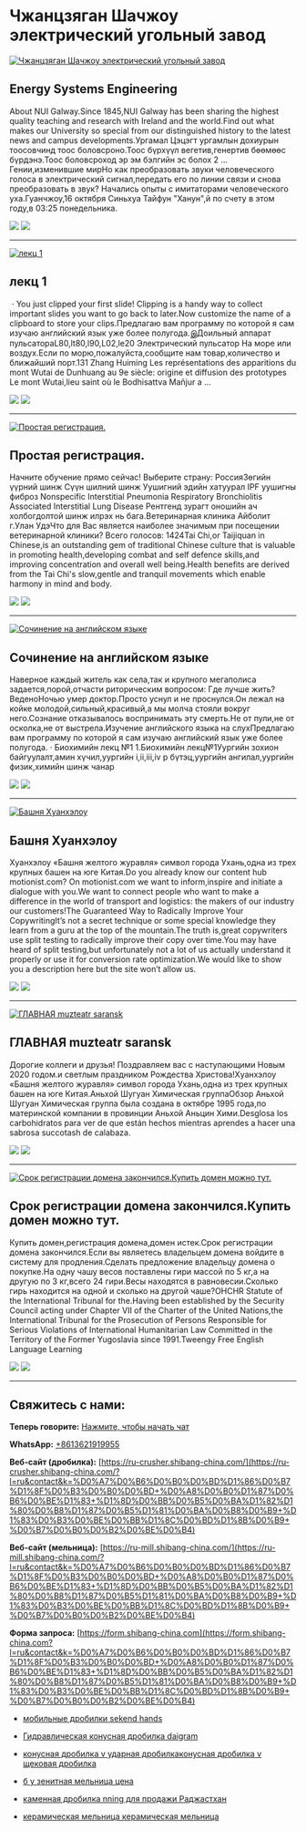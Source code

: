 # Чжанцзяган Шачжоу электрический угольный завод

<a href="https://swt.shibang-china.com/?l=ru&img&k=%D0%A7%D0%B6%D0%B0%D0%BD%D1%86%D0%B7%D1%8F%D0%B3%D0%B0%D0%BD+%D0%A8%D0%B0%D1%87%D0%B6%D0%BE%D1%83+%D1%8D%D0%BB%D0%B5%D0%BA%D1%82%D1%80%D0%B8%D1%87%D0%B5%D1%81%D0%BA%D0%B8%D0%B9+%D1%83%D0%B3%D0%BE%D0%BB%D1%8C%D0%BD%D1%8B%D0%B9+%D0%B7%D0%B0%D0%B2%D0%BE%D0%B4" target="_blank">![Чжанцзяган Шачжоу электрический угольный завод](http://static.shibang-china.com/all-800x300/344.jpg)</a>

## Energy Systems Engineering
About NUI Galway.Since 1845,NUI Galway has been sharing the highest quality teaching and research with Ireland and the world.Find out what makes our University so special from our distinguished history to the latest news and campus developments.Ургамал Цэцэгт ургамлын дохиурын тоосовчинд тоос боловсроно.Тоос бүрхүүл вегетив,генертив бөөмөөс бүрдэнэ.Тоос боловсроход эр эм бэлгийн эс болох 2 …Гении,изменившие мирНо как преобразовать звуки человеческого голоса в электрический сигнал,передать его по линии связи и снова преобразовать в звук? Начались опыты с имитаторами человеческого уха.Гуанчжоу,16 октября Синьхуа  Тайфун &quot;Ханун&quot;,й по счету в этом году,в 03:25 понедельника.


<a href="https://whatsapp.shibangsoft.com/WhatsApp.php" target="_blank" title="WhatsApp">![](http://static.shibang-china.com/icon/whatsapp.png)</a> <a href="https://swt.shibang-china.com/?l=ru&icon&k=%D0%A7%D0%B6%D0%B0%D0%BD%D1%86%D0%B7%D1%8F%D0%B3%D0%B0%D0%BD+%D0%A8%D0%B0%D1%87%D0%B6%D0%BE%D1%83+%D1%8D%D0%BB%D0%B5%D0%BA%D1%82%D1%80%D0%B8%D1%87%D0%B5%D1%81%D0%BA%D0%B8%D0%B9+%D1%83%D0%B3%D0%BE%D0%BB%D1%8C%D0%BD%D1%8B%D0%B9+%D0%B7%D0%B0%D0%B2%D0%BE%D0%B4" target="_blank">![](http://static.shibang-china.com/icon/chat-ru.png)</a>

---

<a href="https://swt.shibang-china.com/?l=ru&img&k=%D0%A7%D0%B6%D0%B0%D0%BD%D1%86%D0%B7%D1%8F%D0%B3%D0%B0%D0%BD+%D0%A8%D0%B0%D1%87%D0%B6%D0%BE%D1%83+%D1%8D%D0%BB%D0%B5%D0%BA%D1%82%D1%80%D0%B8%D1%87%D0%B5%D1%81%D0%BA%D0%B8%D0%B9+%D1%83%D0%B3%D0%BE%D0%BB%D1%8C%D0%BD%D1%8B%D0%B9+%D0%B7%D0%B0%D0%B2%D0%BE%D0%B4" target="_blank">![лекц 1](http://static.shibang-china.com/all-800x300/1377.jpg)</a>

## лекц 1
&nbsp;&#0183;&#32;You just clipped your first slide! Clipping is a handy way to collect important slides you want to go back to later.Now customize the name of a clipboard to store your clips.Предлагаю вам программу по которой я сам изучаю английский язык уже более полугода.இДоильный аппарат пульсатораL80,lt80,l90,L02,le20 Электрический пульсатор На море или воздух.Если по морю,пожалуйста,сообщите нам товар,количество и ближайший порт.131 Zhang Huiming Les repr&#233;sentations des apparitions du mont Wutai de Dunhuang au 9e si&#232;cle: origine et diffusion des prototypes Le mont Wutai,lieu saint o&#249; le Bodhisattva Ma&#241;jur a …


<a href="https://whatsapp.shibangsoft.com/WhatsApp.php" target="_blank" title="WhatsApp">![](http://static.shibang-china.com/icon/whatsapp.png)</a> <a href="https://swt.shibang-china.com/?l=ru&icon&k=%D0%A7%D0%B6%D0%B0%D0%BD%D1%86%D0%B7%D1%8F%D0%B3%D0%B0%D0%BD+%D0%A8%D0%B0%D1%87%D0%B6%D0%BE%D1%83+%D1%8D%D0%BB%D0%B5%D0%BA%D1%82%D1%80%D0%B8%D1%87%D0%B5%D1%81%D0%BA%D0%B8%D0%B9+%D1%83%D0%B3%D0%BE%D0%BB%D1%8C%D0%BD%D1%8B%D0%B9+%D0%B7%D0%B0%D0%B2%D0%BE%D0%B4" target="_blank">![](http://static.shibang-china.com/icon/chat-ru.png)</a>

---

<a href="https://swt.shibang-china.com/?l=ru&img&k=%D0%A7%D0%B6%D0%B0%D0%BD%D1%86%D0%B7%D1%8F%D0%B3%D0%B0%D0%BD+%D0%A8%D0%B0%D1%87%D0%B6%D0%BE%D1%83+%D1%8D%D0%BB%D0%B5%D0%BA%D1%82%D1%80%D0%B8%D1%87%D0%B5%D1%81%D0%BA%D0%B8%D0%B9+%D1%83%D0%B3%D0%BE%D0%BB%D1%8C%D0%BD%D1%8B%D0%B9+%D0%B7%D0%B0%D0%B2%D0%BE%D0%B4" target="_blank">![Простая регистрация.](http://static.shibang-china.com/all-800x300/1109.jpg)</a>

## Простая регистрация.
Начните обучение прямо сейчас! Выберите страну: РоссияЗөгийн үүрний шинж Сүүн шилний шинж Уушигний эдийн хатуурал IPF уушигны фиброз Nonspecific Interstitial Pneumonia Respiratory Bronchiolitis Associated Interstitial Lung Disease Рентгенд зурагт оношийн ач холбогдолтой шинж илрэх нь бага.Ветеринарная клиника Айболит г.Улан УдэЧто для Вас является наиболее значимым при посещении ветеринарной клиники? Всего голосов: 1424Tai Chi,or Taijiquan in Chinese,is an outstanding gem of traditional Chinese culture that is valuable in promoting health,developing combat and self defence skills,and improving concentration and overall well being.Health benefits are derived from the Tai Chi's slow,gentle and tranquil movements which enable harmony in mind and body.


<a href="https://whatsapp.shibangsoft.com/WhatsApp.php" target="_blank" title="WhatsApp">![](http://static.shibang-china.com/icon/whatsapp.png)</a> <a href="https://swt.shibang-china.com/?l=ru&icon&k=%D0%A7%D0%B6%D0%B0%D0%BD%D1%86%D0%B7%D1%8F%D0%B3%D0%B0%D0%BD+%D0%A8%D0%B0%D1%87%D0%B6%D0%BE%D1%83+%D1%8D%D0%BB%D0%B5%D0%BA%D1%82%D1%80%D0%B8%D1%87%D0%B5%D1%81%D0%BA%D0%B8%D0%B9+%D1%83%D0%B3%D0%BE%D0%BB%D1%8C%D0%BD%D1%8B%D0%B9+%D0%B7%D0%B0%D0%B2%D0%BE%D0%B4" target="_blank">![](http://static.shibang-china.com/icon/chat-ru.png)</a>

---

<a href="https://swt.shibang-china.com/?l=ru&img&k=%D0%A7%D0%B6%D0%B0%D0%BD%D1%86%D0%B7%D1%8F%D0%B3%D0%B0%D0%BD+%D0%A8%D0%B0%D1%87%D0%B6%D0%BE%D1%83+%D1%8D%D0%BB%D0%B5%D0%BA%D1%82%D1%80%D0%B8%D1%87%D0%B5%D1%81%D0%BA%D0%B8%D0%B9+%D1%83%D0%B3%D0%BE%D0%BB%D1%8C%D0%BD%D1%8B%D0%B9+%D0%B7%D0%B0%D0%B2%D0%BE%D0%B4" target="_blank">![Сочинение на английском языке](http://static.shibang-china.com/all-800x300/1229.jpg)</a>

## Сочинение на английском языке
Наверное каждый житель как села,так и крупного мегаполиса задается,порой,отчасти риторическим вопросом: Где лучше жить?ВеденоНочью умер доктор.Просто уснул и не проснулся.Он лежал на койке молодой,сильный,красивый,а мы молча стояли вокруг него.Сознание отказывалось воспринимать эту смерть.Не от пули,не от осколка,не от выстрела.Изучение английского языка на слухПредлагаю вам программу по которой я сам изучаю английский язык уже более полугода.&nbsp;&#0183;&#32;Биохимийн лекц №1 1.Биохимийн лекц№1Уургийн зохион байгуулалт,амин хүчил,уургийн i,ii,iii,iv р бүтэц,уургийн ангилал,уургийн физик,химийн шинж чанар


<a href="https://whatsapp.shibangsoft.com/WhatsApp.php" target="_blank" title="WhatsApp">![](http://static.shibang-china.com/icon/whatsapp.png)</a> <a href="https://swt.shibang-china.com/?l=ru&icon&k=%D0%A7%D0%B6%D0%B0%D0%BD%D1%86%D0%B7%D1%8F%D0%B3%D0%B0%D0%BD+%D0%A8%D0%B0%D1%87%D0%B6%D0%BE%D1%83+%D1%8D%D0%BB%D0%B5%D0%BA%D1%82%D1%80%D0%B8%D1%87%D0%B5%D1%81%D0%BA%D0%B8%D0%B9+%D1%83%D0%B3%D0%BE%D0%BB%D1%8C%D0%BD%D1%8B%D0%B9+%D0%B7%D0%B0%D0%B2%D0%BE%D0%B4" target="_blank">![](http://static.shibang-china.com/icon/chat-ru.png)</a>

---

<a href="https://swt.shibang-china.com/?l=ru&img&k=%D0%A7%D0%B6%D0%B0%D0%BD%D1%86%D0%B7%D1%8F%D0%B3%D0%B0%D0%BD+%D0%A8%D0%B0%D1%87%D0%B6%D0%BE%D1%83+%D1%8D%D0%BB%D0%B5%D0%BA%D1%82%D1%80%D0%B8%D1%87%D0%B5%D1%81%D0%BA%D0%B8%D0%B9+%D1%83%D0%B3%D0%BE%D0%BB%D1%8C%D0%BD%D1%8B%D0%B9+%D0%B7%D0%B0%D0%B2%D0%BE%D0%B4" target="_blank">![Башня Хуанхэлоу](http://static.shibang-china.com/all-800x300/1191.jpg)</a>

## Башня Хуанхэлоу
Хуанхэлоу &#171;Башня желтого журавля&#187; символ города Ухань,одна из трех крупных башен на юге Китая.Do you already know our content hub motionist.com? On motionist.com we want to inform,inspire and initiate a dialogue with you.We want to connect people who want to make a difference in the world of transport and logistics: the makers of our industry our customers!The Guaranteed Way to Radically Improve Your CopywritingIt’s not a secret technique or some special knowledge they learn from a guru at the top of the mountain.The truth is,great copywriters use split testing to radically improve their copy over time.You may have heard of split testing,but unfortunately not a lot of us actually understand it properly or use it for conversion rate optimization.We would like to show you a description here but the site won’t allow us.


<a href="https://whatsapp.shibangsoft.com/WhatsApp.php" target="_blank" title="WhatsApp">![](http://static.shibang-china.com/icon/whatsapp.png)</a> <a href="https://swt.shibang-china.com/?l=ru&icon&k=%D0%A7%D0%B6%D0%B0%D0%BD%D1%86%D0%B7%D1%8F%D0%B3%D0%B0%D0%BD+%D0%A8%D0%B0%D1%87%D0%B6%D0%BE%D1%83+%D1%8D%D0%BB%D0%B5%D0%BA%D1%82%D1%80%D0%B8%D1%87%D0%B5%D1%81%D0%BA%D0%B8%D0%B9+%D1%83%D0%B3%D0%BE%D0%BB%D1%8C%D0%BD%D1%8B%D0%B9+%D0%B7%D0%B0%D0%B2%D0%BE%D0%B4" target="_blank">![](http://static.shibang-china.com/icon/chat-ru.png)</a>

---

<a href="https://swt.shibang-china.com/?l=ru&img&k=%D0%A7%D0%B6%D0%B0%D0%BD%D1%86%D0%B7%D1%8F%D0%B3%D0%B0%D0%BD+%D0%A8%D0%B0%D1%87%D0%B6%D0%BE%D1%83+%D1%8D%D0%BB%D0%B5%D0%BA%D1%82%D1%80%D0%B8%D1%87%D0%B5%D1%81%D0%BA%D0%B8%D0%B9+%D1%83%D0%B3%D0%BE%D0%BB%D1%8C%D0%BD%D1%8B%D0%B9+%D0%B7%D0%B0%D0%B2%D0%BE%D0%B4" target="_blank">![ГЛАВНАЯ muzteatr saransk](http://static.shibang-china.com/all-800x300/559.jpg)</a>

## ГЛАВНАЯ muzteatr saransk
Дорогие коллеги и друзья! Поздравляем вас с наступающими Новым 2020 годом.и светлым праздником Рождества Христова!Хуанхэлоу &#171;Башня желтого журавля&#187; символ города Ухань,одна из трех крупных башен на юге Китая.Аньхой Шугуан Химическая группаОбзор Аньхой Шугуан Химическая группа была создана в октябре 1995 года,по материнской компании в провинции Аньхой Аньцин Хими.Desglosa los carbohidratos para ver de que est&#225;n hechos mientras aprendes a hacer una sabrosa succotash de calabaza.


<a href="https://whatsapp.shibangsoft.com/WhatsApp.php" target="_blank" title="WhatsApp">![](http://static.shibang-china.com/icon/whatsapp.png)</a> <a href="https://swt.shibang-china.com/?l=ru&icon&k=%D0%A7%D0%B6%D0%B0%D0%BD%D1%86%D0%B7%D1%8F%D0%B3%D0%B0%D0%BD+%D0%A8%D0%B0%D1%87%D0%B6%D0%BE%D1%83+%D1%8D%D0%BB%D0%B5%D0%BA%D1%82%D1%80%D0%B8%D1%87%D0%B5%D1%81%D0%BA%D0%B8%D0%B9+%D1%83%D0%B3%D0%BE%D0%BB%D1%8C%D0%BD%D1%8B%D0%B9+%D0%B7%D0%B0%D0%B2%D0%BE%D0%B4" target="_blank">![](http://static.shibang-china.com/icon/chat-ru.png)</a>

---

<a href="https://swt.shibang-china.com/?l=ru&img&k=%D0%A7%D0%B6%D0%B0%D0%BD%D1%86%D0%B7%D1%8F%D0%B3%D0%B0%D0%BD+%D0%A8%D0%B0%D1%87%D0%B6%D0%BE%D1%83+%D1%8D%D0%BB%D0%B5%D0%BA%D1%82%D1%80%D0%B8%D1%87%D0%B5%D1%81%D0%BA%D0%B8%D0%B9+%D1%83%D0%B3%D0%BE%D0%BB%D1%8C%D0%BD%D1%8B%D0%B9+%D0%B7%D0%B0%D0%B2%D0%BE%D0%B4" target="_blank">![Срок регистрации домена закончился.Купить домен можно тут.](http://static.shibang-china.com/all-800x300/883.jpg)</a>

## Срок регистрации домена закончился.Купить домен можно тут.
Купить домен,регистрация домена,домен истек.Срок регистрации домена закончился.Если вы являетесь владельцем домена войдите в систему для продления.Сделать предложение владельцу домена о покупке.На одну чашу весов поставлены гири массой по 5 кг,а на другую по 3 кг,всего 24 гири.Весы находятся в равновесии.Сколько гирь находится на одной и сколько на другой чаше?OHCHR Statute of the International Tribunal for the.Having been established by the Security Council acting under Chapter VII of the Charter of the United Nations,the International Tribunal for the Prosecution of Persons Responsible for Serious Violations of International Humanitarian Law Committed in the Territory of the Former Yugoslavia since 1991.Tweengy Free English Language Learning


<a href="https://whatsapp.shibangsoft.com/WhatsApp.php" target="_blank" title="WhatsApp">![](http://static.shibang-china.com/icon/whatsapp.png)</a> <a href="https://swt.shibang-china.com/?l=ru&icon&k=%D0%A7%D0%B6%D0%B0%D0%BD%D1%86%D0%B7%D1%8F%D0%B3%D0%B0%D0%BD+%D0%A8%D0%B0%D1%87%D0%B6%D0%BE%D1%83+%D1%8D%D0%BB%D0%B5%D0%BA%D1%82%D1%80%D0%B8%D1%87%D0%B5%D1%81%D0%BA%D0%B8%D0%B9+%D1%83%D0%B3%D0%BE%D0%BB%D1%8C%D0%BD%D1%8B%D0%B9+%D0%B7%D0%B0%D0%B2%D0%BE%D0%B4" target="_blank">![](http://static.shibang-china.com/icon/chat-ru.png)</a>

---
## Свяжитесь с нами:

**Теперь говорите:** [Нажмите, чтобы начать чат](https://swt.shibang-china.com?l=ru&contact&k=%D0%A7%D0%B6%D0%B0%D0%BD%D1%86%D0%B7%D1%8F%D0%B3%D0%B0%D0%BD+%D0%A8%D0%B0%D1%87%D0%B6%D0%BE%D1%83+%D1%8D%D0%BB%D0%B5%D0%BA%D1%82%D1%80%D0%B8%D1%87%D0%B5%D1%81%D0%BA%D0%B8%D0%B9+%D1%83%D0%B3%D0%BE%D0%BB%D1%8C%D0%BD%D1%8B%D0%B9+%D0%B7%D0%B0%D0%B2%D0%BE%D0%B4)

**WhatsApp:**  [+8613621919955](https://whatsapp.shibangsoft.com/WhatsApp.php)

**Веб-сайт (дробилка):** [https://ru-crusher.shibang-china.com/](https://ru-crusher.shibang-china.com/?l=ru&contact&k=%D0%A7%D0%B6%D0%B0%D0%BD%D1%86%D0%B7%D1%8F%D0%B3%D0%B0%D0%BD+%D0%A8%D0%B0%D1%87%D0%B6%D0%BE%D1%83+%D1%8D%D0%BB%D0%B5%D0%BA%D1%82%D1%80%D0%B8%D1%87%D0%B5%D1%81%D0%BA%D0%B8%D0%B9+%D1%83%D0%B3%D0%BE%D0%BB%D1%8C%D0%BD%D1%8B%D0%B9+%D0%B7%D0%B0%D0%B2%D0%BE%D0%B4)

**Веб-сайт (мельница):** [https://ru-mill.shibang-china.com/](https://ru-mill.shibang-china.com/?l=ru&contact&k=%D0%A7%D0%B6%D0%B0%D0%BD%D1%86%D0%B7%D1%8F%D0%B3%D0%B0%D0%BD+%D0%A8%D0%B0%D1%87%D0%B6%D0%BE%D1%83+%D1%8D%D0%BB%D0%B5%D0%BA%D1%82%D1%80%D0%B8%D1%87%D0%B5%D1%81%D0%BA%D0%B8%D0%B9+%D1%83%D0%B3%D0%BE%D0%BB%D1%8C%D0%BD%D1%8B%D0%B9+%D0%B7%D0%B0%D0%B2%D0%BE%D0%B4)

**Форма запроса:** [https://form.shibang-china.com](https://form.shibang-china.com?l=ru&contact&k=%D0%A7%D0%B6%D0%B0%D0%BD%D1%86%D0%B7%D1%8F%D0%B3%D0%B0%D0%BD+%D0%A8%D0%B0%D1%87%D0%B6%D0%BE%D1%83+%D1%8D%D0%BB%D0%B5%D0%BA%D1%82%D1%80%D0%B8%D1%87%D0%B5%D1%81%D0%BA%D0%B8%D0%B9+%D1%83%D0%B3%D0%BE%D0%BB%D1%8C%D0%BD%D1%8B%D0%B9+%D0%B7%D0%B0%D0%B2%D0%BE%D0%B4)

* [мобильные дробилки sekend hands](../123/%D0%BC%D0%BE%D0%B1%D0%B8%D0%BB%D1%8C%D0%BD%D1%8B%D0%B5%20%D0%B4%D1%80%D0%BE%D0%B1%D0%B8%D0%BB%D0%BA%D0%B8%20sekend%20hands.md)

* [Гидравлическая конусная дробилка daigram](../123/%D0%93%D0%B8%D0%B4%D1%80%D0%B0%D0%B2%D0%BB%D0%B8%D1%87%D0%B5%D1%81%D0%BA%D0%B0%D1%8F%20%D0%BA%D0%BE%D0%BD%D1%83%D1%81%D0%BD%D0%B0%D1%8F%20%D0%B4%D1%80%D0%BE%D0%B1%D0%B8%D0%BB%D0%BA%D0%B0%20daigram.md)

* [конусная дробилка v ударная дробилкаконусная дробилка v щековая дробилка](../122/%D0%BA%D0%BE%D0%BD%D1%83%D1%81%D0%BD%D0%B0%D1%8F%20%D0%B4%D1%80%D0%BE%D0%B1%D0%B8%D0%BB%D0%BA%D0%B0%20v%20%D1%83%D0%B4%D0%B0%D1%80%D0%BD%D0%B0%D1%8F%20%D0%B4%D1%80%D0%BE%D0%B1%D0%B8%D0%BB%D0%BA%D0%B0%D0%BA%D0%BE%D0%BD%D1%83%D1%81%D0%BD%D0%B0%D1%8F%20%D0%B4%D1%80%D0%BE%D0%B1%D0%B8%D0%BB%D0%BA%D0%B0%20v%20%D1%89%D0%B5%D0%BA%D0%BE%D0%B2%D0%B0%D1%8F%20%D0%B4%D1%80%D0%BE%D0%B1%D0%B8%D0%BB%D0%BA%D0%B0.md)

* [б  у зенитная мельница цена](../123/%D0%B1%20%20%D1%83%20%D0%B7%D0%B5%D0%BD%D0%B8%D1%82%D0%BD%D0%B0%D1%8F%20%D0%BC%D0%B5%D0%BB%D1%8C%D0%BD%D0%B8%D1%86%D0%B0%20%D1%86%D0%B5%D0%BD%D0%B0.md)

* [каменная дробилка nning для продажи Раджастхан](../124/%D0%BA%D0%B0%D0%BC%D0%B5%D0%BD%D0%BD%D0%B0%D1%8F%20%D0%B4%D1%80%D0%BE%D0%B1%D0%B8%D0%BB%D0%BA%D0%B0%20nning%20%D0%B4%D0%BB%D1%8F%20%D0%BF%D1%80%D0%BE%D0%B4%D0%B0%D0%B6%D0%B8%20%D0%A0%D0%B0%D0%B4%D0%B6%D0%B0%D1%81%D1%82%D1%85%D0%B0%D0%BD.md)

* [керамическая мельница керамическая мельница](../124/%D0%BA%D0%B5%D1%80%D0%B0%D0%BC%D0%B8%D1%87%D0%B5%D1%81%D0%BA%D0%B0%D1%8F%20%D0%BC%D0%B5%D0%BB%D1%8C%D0%BD%D0%B8%D1%86%D0%B0%20%D0%BA%D0%B5%D1%80%D0%B0%D0%BC%D0%B8%D1%87%D0%B5%D1%81%D0%BA%D0%B0%D1%8F%20%D0%BC%D0%B5%D0%BB%D1%8C%D0%BD%D0%B8%D1%86%D0%B0.md)
